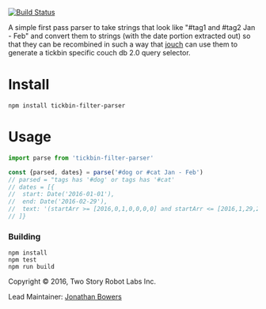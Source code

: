 [![Build Status](https://semaphoreci.com/api/v1/jonotron/filter-parser/branches/master/shields_badge.svg)](https://semaphoreci.com/jonotron/filter-parser)

A simple first pass parser to take strings that look like 
"#tag1 and #tag2 Jan - Feb" and convert them to strings (with the date portion
extracted out) so that they can be recombined in such a way that 
[jouch](https://github.com/tickbin/jouch) can use them to generate a tickbin 
specific couch db 2.0 query selector.

Install
=======

    npm install tickbin-filter-parser

Usage
=====

```javascript
import parse from 'tickbin-filter-parser'

const {parsed, dates} = parse('#dog or #cat Jan - Feb')
// parsed = "tags has '#dog' or tags has '#cat'
// dates = [{
//  start: Date('2016-01-01'), 
//  end: Date('2016-02-29'), 
//  text: '(startArr >= [2016,0,1,0,0,0,0] and startArr <= [2016,1,29,23,59,59,999])'
// ]}
```


### Building

    npm install
    npm test
    npm run build

Copyright © 2016, Two Story Robot Labs Inc.

Lead Maintainer: [Jonathan Bowers](https://github.com/jonotron)
